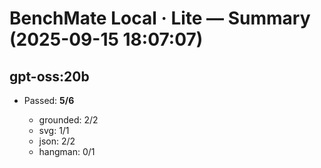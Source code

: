 # BenchMate Local · Lite — Summary (2025-09-15 18:07:07)

## gpt-oss:20b

- Passed: **5/6**

  - grounded: 2/2
  - svg: 1/1
  - json: 2/2
  - hangman: 0/1
